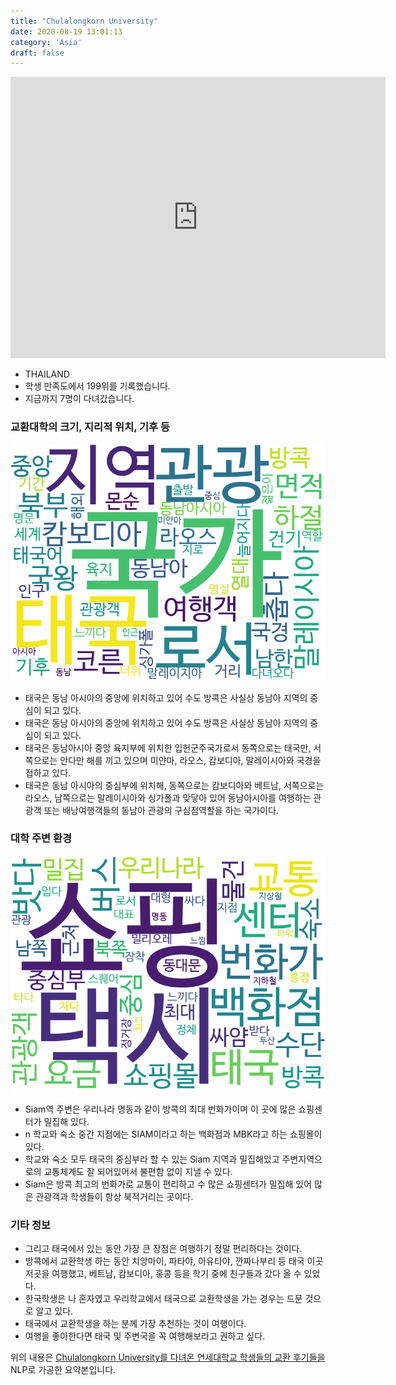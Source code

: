 ```yaml
---
title: "Chulalongkorn University"
date: 2020-08-19 13:01:13
category: 'Asia'
draft: false
---
```


<iframe
width="600"
height="450"
frameborder="0" style="border:0"
src="https://www.google.com/maps/embed/v1/place?key=AIzaSyC9e1AME-pVmWC4hBpFdu5S4dKzyepa3HQ&q=Chulalongkorn+University&center=13.7384715,100.5313366&zoom=14" allowfullscreen>
</iframe>

* THAILAND
* 학생 만족도에서 199위를 기록했습니다.
* 지금까지 7명이 다녀갔습니다. 

### 교환대학의 크기, 지리적 위치, 기후 등

![gen_info-WordCloud](../univ_wordclouds_okt/gen_info/TH000001_gen_info_okt.png)

* 태국은 동남 아시아의 중앙에 위치하고 있어 수도 방콕은 사실상 동남아 지역의 중심이 되고 있다.
* 태국은 동남 아시아의 중앙에 위치하고 있어 수도 방콕은 사실상 동남아 지역의 중심이 되고 있다.
* 태국은 동남아시아 중앙 육지부에 위치한 입헌군주국가로서 동쪽으로는 태국만, 서쪽으로는 안다만 해를 끼고 있으며 미얀마, 라오스, 캄보디아, 말레이시아와 국경을 접하고 있다.
* 태국은 동남 아시아의 중심부에 위치해, 동쪽으로는 캄보디아와 베트남, 서쪽으로는 라오스, 남쪽으로는 말레이시아와 싱가폴과 맞닿아 있어 동남아시아를 여행하는 관광객 또는 배낭여행객들의 동남아 관광의 구심점역할을 하는 국가이다.


### 대학 주변 환경

![env_info-WordCloud](../univ_wordclouds_okt/env_info/TH000001_env_info_okt.png)

* Siam역 주변은 우리나라 명동과 같이 방콕의 최대 번화가이며 이 곳에 많은 쇼핑센터가 밀집해 있다.
* n 학교와 숙소 중간 지점에는 SIAM이라고 하는 백화점과 MBK라고 하는 쇼핑몰이 있다.
* 학교와 숙소 모두 태국의 중심부라 할 수 있는 Siam 지역과 밀집해있고 주변지역으로의 교통체계도 잘 되어있어서 불편함 없이 지낼 수 있다.
* Siam은 방콕 최고의 번화가로 교통이 편리하고 수 많은 쇼핑센터가 밀집해 있어 많은 관광객과 학생들이 항상 북적거리는 곳이다.


### 기타 정보

* 그리고 태국에서 있는 동안 가장 큰 장점은 여행하기 정말 편리하다는 것이다.
* 방콕에서 교환학생 하는 동안 치앙마이, 파타야, 아유타야, 깐짜나부리 등 태국 이곳저곳을 여행했고, 베트남, 캄보디아, 홍콩 등을 학기 중에 친구들과 갔다 올 수 있었다.
* 한국학생은 나 혼자였고 우리학교에서 태국으로 교환학생을 가는 경우는 드문 것으로 알고 있다.
* 태국에서 교환학생을 하는 분께 가장 추천하는 것이 여행이다.
* 여행을 좋아한다면 태국 및 주변국을 꼭 여행해보라고 권하고 싶다.


위의 내용은 [Chulalongkorn University를 다녀온 연세대학교 학생들의 교환 후기들을](http://oia.yonsei.ac.kr/partner/expReport.asp?ucode=TH000001&bgbn=A) NLP로 가공한 요약본입니다. 
